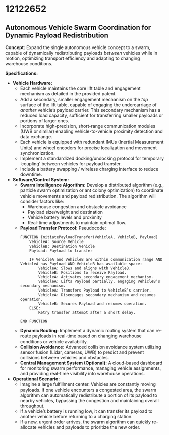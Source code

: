 # 12122652

## Autonomous Vehicle Swarm Coordination for Dynamic Payload Redistribution

**Concept:** Expand the single autonomous vehicle concept to a swarm, capable of dynamically redistributing payloads *between* vehicles while in motion, optimizing transport efficiency and adapting to changing warehouse conditions.

**Specifications:**

*   **Vehicle Hardware:**
    *   Each vehicle maintains the core lift table and engagement mechanism as detailed in the provided patent.
    *   Add a secondary, smaller engagement mechanism on the *top* surface of the lift table, capable of engaging the undercarriage of *another* vehicle’s payload carrier. This secondary mechanism has a reduced load capacity, sufficient for transferring smaller payloads or portions of larger ones.
    *   Incorporate high-precision, short-range communication modules (UWB or similar) enabling vehicle-to-vehicle proximity detection and data exchange.
    *   Each vehicle is equipped with redundant IMUs (Inertial Measurement Units) and wheel encoders for precise localization and movement synchronization.
    *   Implement a standardized docking/undocking protocol for temporary ‘coupling’ between vehicles for payload transfer.
    *   Include a battery swapping / wireless charging interface to reduce downtime.
*   **Software/Control System:**
    *   **Swarm Intelligence Algorithm:** Develop a distributed algorithm (e.g., particle swarm optimization or ant colony optimization) to coordinate vehicle movements and payload redistribution. The algorithm will consider factors like:
        *   Warehouse congestion and obstacle avoidance
        *   Payload size/weight and destination
        *   Vehicle battery levels and proximity
        *   Real-time adjustments to maintain optimal flow.
    *   **Payload Transfer Protocol:** Pseudocode:
        ```
        FUNCTION InitiatePayloadTransfer(VehicleA, VehicleB, Payload)
            VehicleA: Source Vehicle
            VehicleB: Destination Vehicle
            Payload: Payload to transfer
        
            IF VehicleA and VehicleB are within communication range AND VehicleA has Payload AND VehicleB has available space:
                VehicleA: Slows and aligns with VehicleB.
                VehicleB: Positions to receive Payload.
                VehicleA: Activates secondary engagement mechanism.
                VehicleA: Lifts Payload partially, engaging VehicleB’s secondary mechanism.
                VehicleA: Transfers Payload to VehicleB’s carrier.
                VehicleA: Disengages secondary mechanism and resumes operation.
                VehicleB: Secures Payload and resumes operation.
            ELSE:
                Retry transfer attempt after a short delay.
        
        END FUNCTION
        ```
    *   **Dynamic Routing:** Implement a dynamic routing system that can re-route payloads in real-time based on changing warehouse conditions or vehicle availability.
    *   **Collision Avoidance:** Advanced collision avoidance system utilizing sensor fusion (Lidar, cameras, UWB) to predict and prevent collisions between vehicles and obstacles.
    *   **Central Management System (Optional):** A cloud-based dashboard for monitoring swarm performance, managing vehicle assignments, and providing real-time visibility into warehouse operations.
*   **Operational Scenario:**
    *   Imagine a large fulfillment center. Vehicles are constantly moving payloads. If one vehicle encounters a congested area, the swarm algorithm can automatically redistribute a portion of its payload to nearby vehicles, bypassing the congestion and maintaining overall throughput.
    *   If a vehicle’s battery is running low, it can transfer its payload to another vehicle before returning to a charging station.
    *   If a new, urgent order arrives, the swarm algorithm can quickly re-allocate vehicles and payloads to prioritize the new order.